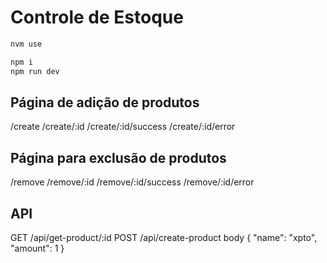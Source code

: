 # Controle de Estoque

```bash
nvm use

npm i
npm run dev
```

## Página de adição de produtos

/create
/create/:id
/create/:id/success
/create/:id/error

## Página para exclusão de produtos

/remove
/remove/:id
/remove/:id/success
/remove/:id/error

## API

GET /api/get-product/:id
POST /api/create-product
body {
  "name": "xpto",
  "amount": 1
}
